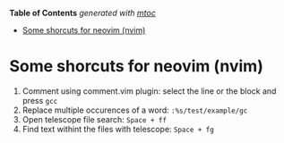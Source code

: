 <!-- START OF TOC !DO NOT EDIT THIS CONTENT MANUALLY-->
**Table of Contents**  *generated with [mtoc](https://github.com/containerscrew/mtoc)*
- [Some shorcuts for neovim (nvim)](#some-shorcuts-for-neovim-(nvim))
<!-- END OF TOC -->
# Some shorcuts for neovim (nvim)

1. Comment using comment.vim plugin: select the line or the block and press `gcc`
2. Replace multiple occurences of a word: `:%s/test/example/gc`
3. Open telescope file search: `Space + ff`
4. Find text withint the files with telescope: `Space + fg`

